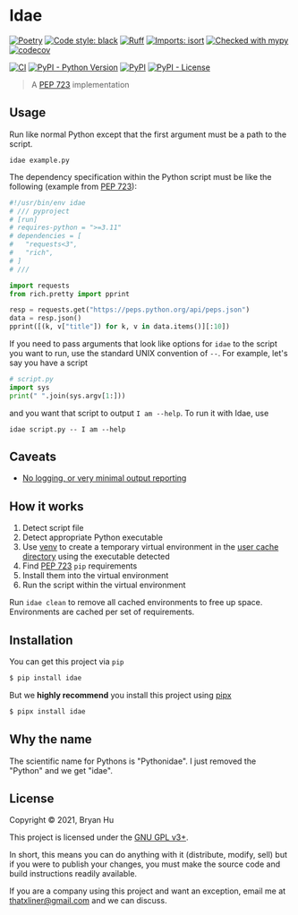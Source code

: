 # Idae

[![Poetry](https://img.shields.io/endpoint?url=https://python-poetry.org/badge/v0.json)](https://python-poetry.org/)
[![Code style: black](https://img.shields.io/badge/code%20style-black-000000.svg)](https://github.com/psf/black)
[![Ruff](https://img.shields.io/endpoint?url=https://raw.githubusercontent.com/charliermarsh/ruff/main/assets/badge/v2.json)](https://github.com/astral-sh/ruff)
[![Imports: isort](https://img.shields.io/badge/%20imports-isort-%231674b1?style=flat&labelColor=ef8336)](https://pycqa.github.io/isort/)
[![Checked with mypy](http://www.mypy-lang.org/static/mypy_badge.svg)](http://mypy-lang.org/)
[![codecov](https://codecov.io/gh/ThatXliner/idae/branch/main/graph/badge.svg)](https://codecov.io/gh/ThatXliner/idae)

[![CI](https://github.com/ThatXliner/idae/actions/workflows/ci.yml/badge.svg?branch=main)](https://github.com/ThatXliner/idae/actions/workflows/ci.yml)
[![PyPI - Python Version](https://img.shields.io/pypi/pyversions/idae)](https://pypi.org/project/idae)
[![PyPI](https://img.shields.io/pypi/v/idae)](https://pypi.org/project/idae)
[![PyPI - License](https://img.shields.io/pypi/l/idae)](#license)

> A [PEP 723][] implementation

[PEP 723]: https://peps.python.org/pep-0723/

## Usage

Run like normal Python except that the first argument must be a path to the script.

```
idae example.py
```

The dependency specification within the Python script must be like the following (example from [PEP 723][]):

```python
#!/usr/bin/env idae
# /// pyproject
# [run]
# requires-python = ">=3.11"
# dependencies = [
#   "requests<3",
#   "rich",
# ]
# ///

import requests
from rich.pretty import pprint

resp = requests.get("https://peps.python.org/api/peps.json")
data = resp.json()
pprint([(k, v["title"]) for k, v in data.items()][:10])
```

If you need to pass arguments that look like options for `idae` to the script you want to run, use the standard UNIX convention of `--`. For example, let's say you have a script

```python
# script.py
import sys
print(" ".join(sys.argv[1:]))
```

and you want that script to output `I am --help`. To run it with Idae, use

```
idae script.py -- I am --help
```

## Caveats

- [No logging, or very minimal output reporting](https://github.com/ThatXliner/idae/issues/10)

## How it works

1. Detect script file
2. Detect appropriate Python executable
3. Use [venv][] to create a temporary virtual environment in the [user cache directory][] using the executable detected
4. Find [PEP 723][] `pip` requirements
5. Install them into the virtual environment
6. Run the script within the virtual environment

Run `idae clean` to remove all cached environments to free up space. Environments are cached per set of requirements.

[venv]: https://docs.python.org/3/library/venv.html
[user cache directory]: https://platformdirs.readthedocs.io/en/latest/api.html#cache-directory

## Installation

You can get this project via `pip`

```bash
$ pip install idae
```

But we **highly recommend** you install this project using [pipx](https://pypa.github.io/pipx/)

```bash
$ pipx install idae
```

## Why the name

The scientific name for Pythons is "Pythonidae". I just removed the "Python" and we get "idae".

## License

Copyright © 2021, Bryan Hu

This project is licensed under the [GNU GPL v3+](https://github.com/ThatXliner/idae/blob/main/LICENSE.txt).

In short, this means you can do anything with it (distribute, modify, sell) but if you were to publish your changes, you must make the source code and build instructions readily available.

If you are a company using this project and want an exception, email me at [thatxliner@gmail.com](mailto:thatxliner@gmail.com) and we can discuss.
